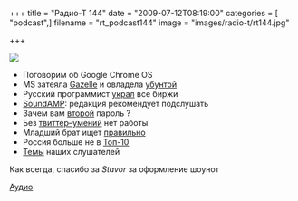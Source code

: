 +++
title = "Радио-Т 144"
date = "2009-07-12T08:19:00"
categories = [ "podcast",]
filename = "rt_podcast144"
image = "images/radio-t/rt144.jpg"

+++

![](https://radio-t.com/images/radio-t/rt144.jpg)

- Поговорим об Google Chrome OS
- MS затеяла [Gazelle](http://www.engadget.com/2009/07/10/microsofts-gazelle-browser-detailed-its-more-of-a-researc/) и овладела [убунтой](http://linuxologist.com/linuxhumor/ubuntu-is-a-microsoft-product-now/)
- Русский программист [украл](http://habrahabr.ru/blogs/trading/63893/) все биржи
- [SoundAMP](http://www.engadget.com/2009/07/09/soundamp-hearing-aid-app-for-iphone-unleashed-on-our-delicate-ea/): редакция рекомендует подслушать
- Зачем вам [второй](http://www.unwrongest.com/blog/why-are-we-typing-passwords-twice/) пароль ?
- Без [твиттер–умений](http://webplanet.ru/news/life/2009/07/08/teimlo.html) нет работы
- Младший брат ищет [правильно](http://internetno.net/2009/07/10/gimages-cc/)
- Россия больше не в [Топ-10](http://internet.cnews.ru/news/top/index.shtml?2009/07/10/353628)
- [Темы](/p/2009/07/07/prep-144/) наших слушателей

Как всегда, спасибо за _Stavor_ за оформление шоунот

[Аудио](https://archive.rucast.net/radio-t/media/rt_podcast144.mp3)
<audio src="https://archive.rucast.net/radio-t/media/rt_podcast144.mp3" preload="none"></audio>
